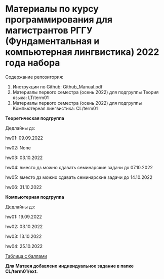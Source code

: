 # Материалы по курсу программирования для магистрантов РГГУ (Фундаментальная и компьютерная лингвистика) 2022 года набора

Содержание репозитория:

1. Инструкции по Github: Github_Manual.pdf
2. Материалы первого семестра (осень 2022) для подгруппы Теория языка: LT/term01
3. Материалы первого семестра (осень 2022) для подгруппы Компьютерная лингвистика: CL/term01

**Теоретическая подгруппа**

Дедлайны дз:

hw01: 09.09.2022

hw02: None

hw03: 03.10.2022

hw04: вместо дз можно сдавать семинарские задачи до 07.10.2022

hw05: вместо дз можно сдавать семинарские задачи до 14.10.2022

hw06: 31.10.2022

**Компьютерная подгруппа**

Дедлайны дз: 

hw01: 19.09.2022

hw02: 03.10.2022

hw03: 13.10.2022

hw04: 25.10.2022

[Таблица с баллами](https://docs.google.com/spreadsheets/d/1FotVIRBwCbvigkFsrpJCoVf_RX9PQy5T/edit?usp=sharing&ouid=101286824451590685803&rtpof=true&sd=true)

**Для Матвея добавлено индивидуальное задание в папке CL/term01/ext.**
